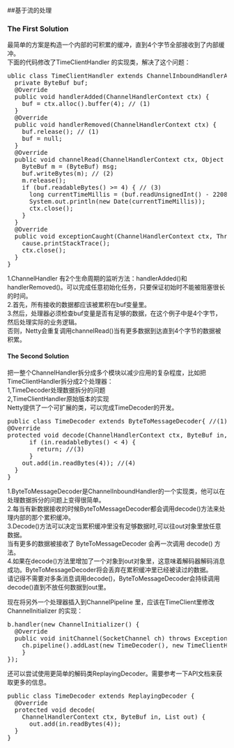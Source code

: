 ##基于流的处理
### The First Solution
最简单的方案是构造一个内部的可积累的缓冲，直到4个字节全部接收到了内部缓冲。<br>
下面的代码修改了TimeClientHandler 的实现类，解决了这个问题：<br>
<pre>
ublic class TimeClientHandler extends ChannelInboundHandlerAdapter {
  private ByteBuf buf;
  @Override
  public void handlerAdded(ChannelHandlerContext ctx) {
    buf = ctx.alloc().buffer(4); // (1)
  }
  @Override
  public void handlerRemoved(ChannelHandlerContext ctx) {
    buf.release(); // (1)
    buf = null;
  }
  @Override
  public void channelRead(ChannelHandlerContext ctx, Object msg) {
    ByteBuf m = (ByteBuf) msg;
    buf.writeBytes(m); // (2)
    m.release();
    if (buf.readableBytes() >= 4) { // (3)
      long currentTimeMillis = (buf.readUnsignedInt() - 2208988800L) * 1000L;
      System.out.println(new Date(currentTimeMillis));
      ctx.close();
    }
  } 
  @Override
  public void exceptionCaught(ChannelHandlerContext ctx, Throwable cause) {
    cause.printStackTrace();
    ctx.close();
  }
}
</pre>
1.ChannelHandler 有2个生命周期的监听方法：handlerAdded()和 handlerRemoved()。可以完成任意初始化任务，只要保证初始时不能被阻塞很长的时间。<br>
2.首先，所有接收的数据都应该被累积在buf变量里。<br>
3.然后，处理器必须检查buf变量是否有足够的数据，在这个例子中是4个字节，然后处理实际的业务逻辑。<br>
否则，Netty会重复调用channelRead()当有更多数据到达直到4个字节的数据被积累。<br>

#### The Second Solution
把一整个ChannelHandler拆分成多个模块以减少应用的复杂程度，比如把TimeClientHandler拆分成2个处理器：<br>
1,TimeDecoder处理数据拆分的问题<br>
2,TimeClientHandler原始版本的实现<br>
Netty提供了一个可扩展的类，可以完成TimeDecoder的开发。<br>
<pre>
public class TimeDecoder extends ByteToMessageDecoder{ //(1)
@Override
protected void decode(ChannelHandlerContext ctx, ByteBuf in, List&lt;Object&gt; out){ //(2)
      if (in.readableBytes() < 4) {
        return; //(3)
      }
    out.add(in.readBytes(4)); //(4)
  }
}
</pre>
1.ByteToMessageDecoder是ChannelInboundHandler的一个实现类，他可以在处理数据拆分的问题上变得很简单。<br>
2.每当有新数据接收的时候ByteToMessageDecoder都会调用decode()方法来处理内部的那个累积缓冲。<br>
3.Decode()方法可以决定当累积缓冲里没有足够数据时,可以往out对象里放任意数据。<br>
当有更多的数据被接收了 ByteToMessageDecoder 会再一次调用 decode() 方法。<br>
4.如果在decode()方法里增加了一个对象到out对象里，这意味着解码器解码消息成功。ByteToMessageDecoder将会丢弃在累积缓冲里已经被读过的数据。<br>
请记得不需要对多条消息调用decode()，ByteToMessageDecoder会持续调用decode()直到不放任何数据到out里。<br>

现在将另外一个处理器插入到ChannelPipeline 里，应该在TimeClient里修改ChannelInitializer 的实现：<br>
<pre>
b.handler(new ChannelInitializer<SocketChannel>() {
  @Override
  public void initChannel(SocketChannel ch) throws Exception {
    ch.pipeline().addLast(new TimeDecoder(), new TimeClientHandler());
    }
});
</pre>
还可以尝试使用更简单的解码类ReplayingDecoder。需要参考一下API文档来获取更多的信息。<br>
<pre>
public class TimeDecoder extends ReplayingDecoder<Void> {
  @Override
  protected void decode(
    ChannelHandlerContext ctx, ByteBuf in, List<Object> out) {
      out.add(in.readBytes(4));
  }
}
</pre>
